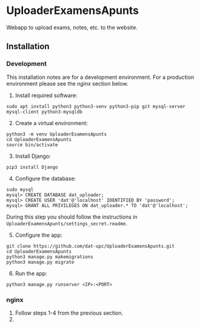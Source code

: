# UploaderExamensApunts
Webapp to upload exams, notes, etc. to the website.

## Installation ##
### Development ###
This installation notes are for a development environment. For a production environment please see the *nginx* section below.

1. Install required software:
```
sudo apt install python3 python3-venv python3-pip git mysql-server mysql-client python3-mysqldb
```

2. Create a virtual environment:
```
python3 -m venv UploaderExamensApunts
cd UploaderExamensApunts
source bin/activate
```

3. Install Django:
```
pip3 install Django
```

4. Configure the database:
```
sudo mysql
mysql> CREATE DATABASE dat_uploader;
mysql> CREATE USER 'dat'@'localhost' IDENTIFIED BY 'password';
mysql> GRANT ALL PRIVILEGES ON dat_uploader.* TO 'dat'@'localhost';
```
During this step you should follow the instructions in `UploaderExamensApunts/settings_secret.readme`.

5. Configure the app:
```
git clone https://github.com/dat-upc/UploaderExamensApunts.git
cd UploaderExamensApunts
python3 manage.py makemigrations
python3 manage.py migrate
```

6. Run the app:
```
python3 manage.py runserver <IP>:<PORT>
```

### nginx ###
1. Follow steps 1-4 from the previous section.
2. 